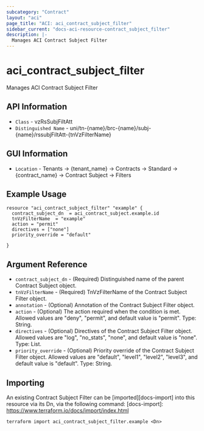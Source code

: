 ```yaml
---
subcategory: "Contract"
layout: "aci"
page_title: "ACI: aci_contract_subject_filter"
sidebar_current: "docs-aci-resource-contract_subject_filter"
description: |-
  Manages ACI Contract Subject Filter
---
```


# aci_contract_subject_filter #

Manages ACI Contract Subject Filter

## API Information ##

* `Class` - vzRsSubjFiltAtt
* `Distinguished Name` - uni/tn-{name}/brc-{name}/subj-{name}/rssubjFiltAtt-{tnVzFilterName}

## GUI Information ##

* `Location` - Tenants -> {tenant_name} -> Contracts -> Standard -> {contract_name} -> Contract Subject -> Filters


## Example Usage ##

```hcl
resource "aci_contract_subject_filter" "example" {
  contract_subject_dn  = aci_contract_subject.example.id
  tnVzFilterName  = "example"
  action = "permit"
  directives = ["none"]
  priority_override = "default"

}
```

## Argument Reference ##

* `contract_subject_dn` - (Required) Distinguished name of the parent Contract Subject object.
* `tnVzFilterName` - (Required) TnVzFilterName of the Contract Subject Filter object.
* `annotation` - (Optional) Annotation of the Contract Subject Filter object.
* `action` - (Optional) The action required when the condition is met. Allowed values are "deny", "permit", and default value is "permit". Type: String.
* `directives` - (Optional) Directives of the Contract Subject Filter object. Allowed values are "log", "no_stats", "none", and default value is "none". Type: List.
* `priority_override` - (Optional) Priority override of the Contract Subject Filter object. Allowed values are "default", "level1", "level2", "level3", and default value is "default". Type: String.


## Importing ##

An existing Contract Subject Filter can be [imported][docs-import] into this resource via its Dn, via the following command:
[docs-import]: https://www.terraform.io/docs/import/index.html


```
terraform import aci_contract_subject_filter.example <Dn>
```